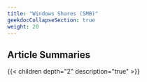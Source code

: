 ```yaml
---
title: "Windows Shares (SMB)"
geekdocCollapseSection: true
weight: 20
---
```


## Article Summaries

{{< children depth="2" description="true" >}}
